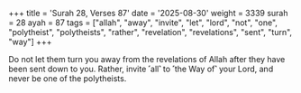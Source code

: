 +++
title = 'Surah 28, Verses 87'
date = '2025-08-30'
weight = 3339
surah = 28
ayah = 87
tags = ["allah", "away", "invite", "let", "lord", "not", "one", "polytheist", "polytheists", "rather", "revelation", "revelations", "sent", "turn", "way"]
+++

Do not let them turn you away from the revelations of Allah after they have been sent down to you. Rather, invite ˹all˺ to ˹the Way of˺ your Lord, and never be one of the polytheists.